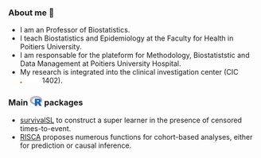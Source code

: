 ### About me 🧐

* I am an Professor of Biostatistics.
* I teach Biostatistics and Epidemiology at the Faculty for Health in Poitiers University.
* I am responsable for the plateform for Methodology, Biostatiststic and Data Management at Poitiers University Hospital.
* My research is integrated into the clinical investigation center (CIC <img src="https://github.com/foucher-y/foucher-y/blob/main/logoINSERM.png" width="40"> 1402).

### Main <img src="https://github.com/chupverse/.github/blob/main/profile/logoR.png" width="25"> packages

* [survivalSL](https://github.com/foucher-y/survivalSL) to construct a super learner in the presence of censored times-to-event.
* [RISCA](https://github.com/foucher-y/RISCA)  proposes numerous functions for cohort-based analyses, either for prediction or causal inference.
